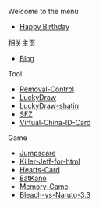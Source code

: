 Welcome to the menu
*   [Happy Birthday](https://tanziran.github.io/happy-birthday)

相关主页
*   [Blog](https://tanziran.github.io)

Tool
*   [Removal-Control](https://tanziran.lanzoue.com/iGnjy1elhiqd)
*   [LuckyDraw](https://tanziran.github.io/LuckyDraw)
*   [LuckyDraw-shatin](https://tanziran.github.io/LuckyDraw-shatin/)
*   [SFZ](https://tanziran.github.io/Menu/SFZ/index_en-us.html)
*   [Virtual-China-ID-Card](https://tanziran.github.io/Virtual-China-ID-Card/)

Game
*   [Jumpscare](https://tanziran.github.io/Menu/Jumpscare/index_en-us.html)
*   [Killer-Jeff-for-html](https://tanziran.github.io/Killer-Jeff-for-html/)
*   [Hearts-Card](https://tanziran.github.io/html5-hearts/)
*   [EatKano](https://tanziran.github.io/EatKano/)
*   [Memory-Game](https://tanziran.github.io/memory-game/)
*   [Bleach-vs-Naruto-3.3](https://tanziran.github.io/bleach-vs-naruto-3.3/)
